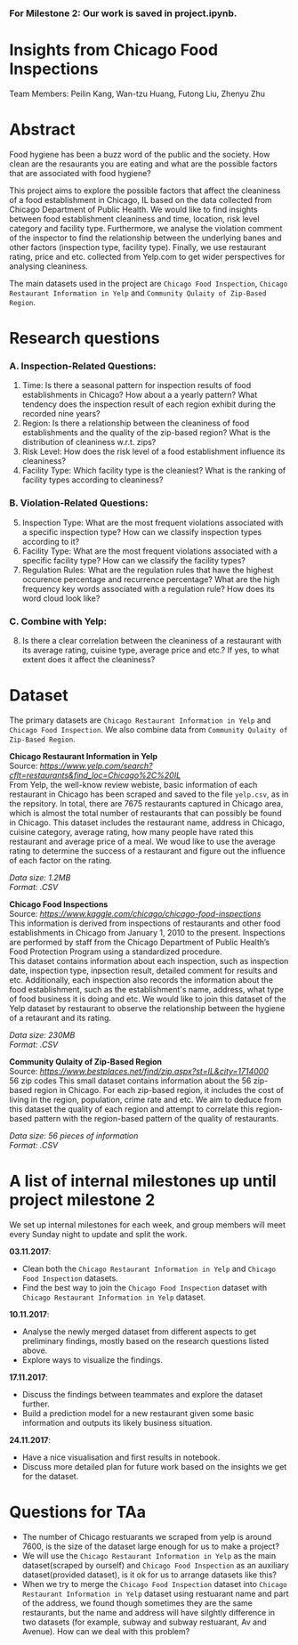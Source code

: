 ### For Milestone 2: Our work is saved in project.ipynb.

# Insights from Chicago Food Inspections

Team Members: Peilin Kang, Wan-tzu Huang, Futong Liu, Zhenyu Zhu

# Abstract

Food hygiene has been a buzz word of the public and the society. How clean are the resaurants you are eating and what are the possible factors that are associated with food hygiene? 

This project aims to explore the possible factors that affect the cleaniness of a food establishment in Chicago, IL based on the data collected from Chicago Department of Public Health. We would like to find insights between food establishment cleaniness and time, location, risk level category and facility type. Furthermore, we analyse the violation comment of the inspector to find the relationship between the underlying banes and other factors (inspection type, facility type). Finally, we use restaurant rating, price and etc. collected from Yelp.com to get wider perspectives for analysing cleaniness.

The main datasets used in the project are `Chicago Food Inspection`, `Chicago Restaurant Information in Yelp` and `Community Qulaity of Zip-Based Region`.


# Research questions

### A. Inspection-Related Questions:
1. Time: Is there a seasonal pattern for inspection results of food establishments in Chicago? How about a a yearly pattern? What tendency does the inspection result of each region exhibit during the recorded nine years?
2. Region: Is there a relationship between the cleaniness of food establishments and the quality of the zip-based region? What is the distribution of cleaniness w.r.t. zips?
3. Risk Level: How does the risk level of a food establishment influence its cleaniness?
4. Facility Type: Which facility type is the cleaniest? What is the ranking of facility types according to cleaniness?

### B. Violation-Related Questions:
5. Inspection Type: What are the most frequent violations associated with a specific inspection type? How can we classify inspection types according to it?
6. Facility Type: What are the most frequent violations associated with a specific facility type? How can we classify the facility types? 
7. Regulation Rules: What are the regulation rules that have the highest occurence percentage and recurrence percentage? What are the high frequency key words associated with a regulation rule? How does its word cloud look like?

### C. Combine with Yelp:
8. Is there a clear correlation between the cleaniness of a restaurant with its average rating, cuisine type, average price and etc.? If yes, to what extent does it affect the cleaniness?


# Dataset

The primary datasets are `Chicago Restaurant Information in Yelp` and `Chicago Food Inspection`. We also combine data from `Community Qulaity of Zip-Based Region`.

**Chicago Restaurant Information in Yelp**
<br>
Source: *https://www.yelp.com/search?cflt=restaurants&find_loc=Chicago%2C%20IL*
<br>
From Yelp, the well-know review webiste, basic information of each restaurant in Chicago has been scraped and saved to the file `yelp.csv`, as in the repsitory. In total, there are 7675 restaurants captured in Chicago area, which is almost the total number of restaurants that can possibly be found in Chicago. This dataset includes the restaurant name, address in Chicago, cuisine category, average rating, how many people have rated this restaurant and average price of a meal. We woud like to use the average rating to determine the success of a restaurant and figure out the influence of each factor on the rating. 

*Data size: 1.2MB*
<br>
*Format: .CSV*

**Chicago Food Inspections**
<br>
Source: *https://www.kaggle.com/chicago/chicago-food-inspections*
<br>
This information is derived from inspections of restaurants and other food establishments in Chicago from January 1, 2010 to the present. Inspections are performed by staff from the Chicago Department of Public Health’s Food Protection Program using a standardized procedure.\
This dataset contains information about each inspection, such as inspection date, inspection type, inpsection result, detailed comment for results and etc. Additionally, each inspection also records the information about the food establishment, such as the establishment's name, address, what type of food business it is doing and etc. We would like to join this dataset of the Yelp dataset by restaurant to observe the relationship between the hygiene of a retaurant and its rating.

*Data size: 230MB*
<br>
*Format: .CSV*

**Community Qulaity of Zip-Based Region**
<br>
Source: *https://www.bestplaces.net/find/zip.aspx?st=IL&city=1714000*
<br>
56 zip codes
This small dataset contains information about the 56 zip-based region in Chicago. For each zip-based region, it includes the cost of living in the region, population, crime rate and etc. 
We aim to deduce from this dataset the quality of each region and attempt to correlate this region-based pattern with the region-based pattern of the quality of restaurants. 

*Data size: 56 pieces of information*
<br>
*Format: .CSV*


# A list of internal milestones up until project milestone 2   
We set up internal milestones for each week, and group members will meet every Sunday night to update and split the work.

**03.11.2017**:  
- Clean both the `Chicago Restaurant Information in Yelp` and `Chicago Food Inspection` datasets.  
- Find the best way to join the `Chicago Food Inspection` dataset with `Chicago Restaurant Information in Yelp` dataset.  

**10.11.2017**:  
- Analyse the newly merged dataset from different aspects to get preliminary findings, mostly based on the research questions listed above.  
- Explore ways to visualize the findings. 

**17.11.2017**:  
- Discuss the findings between teammates and explore the dataset further.  
- Build a prediction model for a new restaurant given some basic information and outputs its likely business situation.

**24.11.2017**: 
- Have a nice visualisation and first results in notebook.  
- Discuss more detailed plan for future work based on the insights we get for the dataset.  

# Questions for TAa
- The number of Chicago restuarants we scraped from yelp is around 7600, is the size of the dataset large enough for us to make a project? 
- We will use the `Chicago Restaurant Information in Yelp` as the main dataset(scraped by ourself) and `Chicago Food Inspection` as an auxiliary dataset(provided dataset), is it ok for us to arrange datasets like this? 
- When we try to merge the `Chicago Food Inspection` dataset into `Chicago Restaurant Information in Yelp` dataset using restuarant name and part of the address, we found though sometimes they are the same restaurants, but the name and address will have silghtly difference in two datasets (for example, subway and subway restuarant, Av and Avenue). How can we deal with this problem? 
